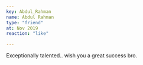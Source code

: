 ```yaml
--- 
key: Abdul_Rahman
name: Abdul Rahman
type: "friend"
at: Nov 2019
reaction: "like"

---
```


Exceptionally talented.. wish you a great success bro.
